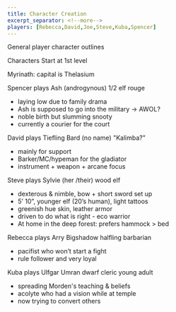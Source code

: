 ```yaml
---
title: Character Creation
excerpt_separator: <!--more-->
players: [Rebecca,David,Joe,Steve,Kuba,Spencer]
---
```

General player character outlines

<!--more-->

Characters Start at 1st level

Myrinath: capital is Thelasium

Spencer plays Ash (androgynous) 1/2 elf rouge
* laying low due to family drama 
* Ash is supposed to go into the military -> AWOL? 
* noble birth but slumming  snooty 
* currently a courier for the court

David plays Tiefling Bard (no name) "Kalimba?”
* mainly for support 
* Barker/MC/hypeman for the gladiator 
* instrument + weapon + arcane focus

Steve plays Sylvie (her /their) wood elf
* dexterous & nimble, bow + short sword set up 
* 5’ 10”, younger elf (20’s human), light tattoos 
* greenish hue skin, leather armor 
* driven to do what is right - eco warrior 
* At home in the deep forest: prefers hammock > bed

Rebecca plays Arry Bigshadow halfling barbarian 
* pacifist who won’t start a fight 
* rule follower and very loyal

Kuba plays Ulfgar Umran dwarf cleric young adult 
* spreading Morden's teaching & beliefs 
* acolyte who had a vision while at temple 
* now trying to convert others

